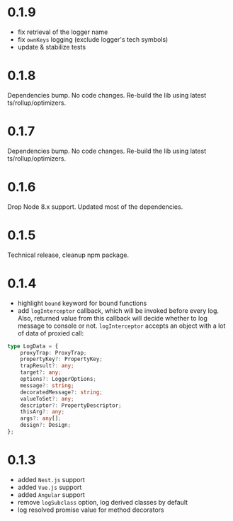 # 0.1.9

* fix retrieval of the logger name
* fix `ownKeys` logging (exclude logger's tech symbols)
* update & stabilize tests

# 0.1.8

Dependencies bump. No code changes. Re-build the lib using latest ts/rollup/optimizers.

# 0.1.7

Dependencies bump. No code changes. Re-build the lib using latest ts/rollup/optimizers.

# 0.1.6

Drop Node 8.x support. Updated most of the dependencies.

# 0.1.5

Technical release, cleanup npm package.

# 0.1.4

* highlight `bound` keyword for bound functions
* add `logInterceptor` callback, which will be invoked before every log. Also, returned value from this callback will decide whether to log message to console or not. `logInterceptor` accepts an object with a lot of data of proxied call:

```typescript
type LogData = {
    proxyTrap: ProxyTrap;
    propertyKey?: PropertyKey;
    trapResult?: any;
    target?: any;
    options?: LoggerOptions;
    message?: string;
    decoratedMessage?: string;
    valueToSet?: any;
    descriptor?: PropertyDescriptor;
    thisArg?: any;
    args?: any[];
    design?: Design;
};
```

# 0.1.3

* added `Nest.js` support
* added `Vue.js` support
* added `Angular` support
* remove `logSubclass` option, log derived classes by default
* log resolved promise value for method decorators